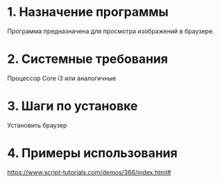 # 1. Назначение программы

Программа предназначена для просмотра изображений в браузере.

# 2. Системные требования

Процессор Core i3 или аналогичные

# 3. Шаги по установке

Установить браузер

# 4. Примеры использования

https://www.script-tutorials.com/demos/366/index.html#
